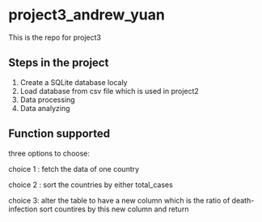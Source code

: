 # project3_andrew_yuan
This is the repo for project3

## Steps in the project
1. Create a SQLite database localy
2. Load database from csv file which is used in project2
3. Data processing
4. Data analyzing

## Function supported
three options to choose:

choice 1 : fetch the data of one country

choice 2 : sort the countries by either total_cases

choice 3: alter the table to have a new column which is the ratio of death-infection sort countires by this new column and return


